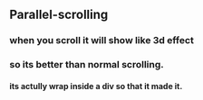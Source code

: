 ## Parallel-scrolling

### when you scroll it will show like 3d effect 
### so its better than normal scrolling.


#### its actully wrap inside a div so that it made it.
